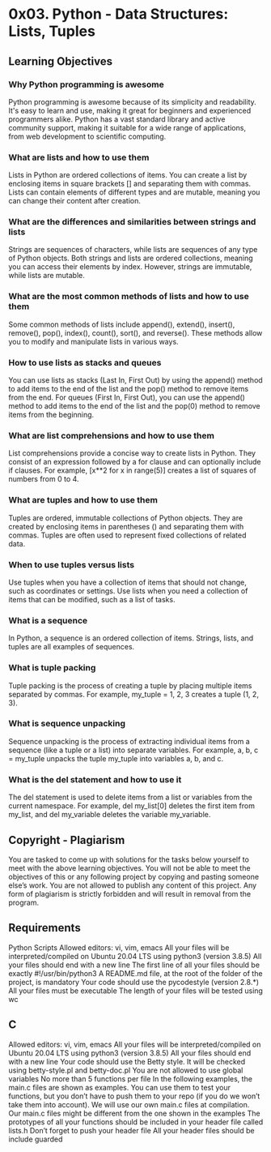 # 0x03. Python - Data Structures: Lists, Tuples
## Learning Objectives
###  Why Python programming is awesome
Python programming is awesome because of its simplicity and readability. It's easy to learn and use, making it great for beginners and experienced programmers alike. Python has a vast standard library and active community support, making it suitable for a wide range of applications, from web development to scientific computing.
 
###  What are lists and how to use them
Lists in Python are ordered collections of items. You can create a list by enclosing items in square brackets [] and separating them with commas. Lists can contain elements of different types and are mutable, meaning you can change their content after creation.
 
###  What are the differences and similarities between strings and lists
Strings are sequences of characters, while lists are sequences of any type of Python objects. Both strings and lists are ordered collections, meaning you can access their elements by index. However, strings are immutable, while lists are mutable.
 
###  What are the most common methods of lists and how to use them
Some common methods of lists include append(), extend(), insert(), remove(), pop(), index(), count(), sort(), and reverse(). These methods allow you to modify and manipulate lists in various ways.
 
###  How to use lists as stacks and queues
You can use lists as stacks (Last In, First Out) by using the append() method to add items to the end of the list and the pop() method to remove items from the end. For queues (First In, First Out), you can use the append() method to add items to the end of the list and the pop(0) method to remove items from the beginning.
 
###  What are list comprehensions and how to use them
List comprehensions provide a concise way to create lists in Python. They consist of an expression followed by a for clause and can optionally include if clauses. For example, [x**2 for x in range(5)] creates a list of squares of numbers from 0 to 4.
 
###  What are tuples and how to use them
Tuples are ordered, immutable collections of Python objects. They are created by enclosing items in parentheses () and separating them with commas. Tuples are often used to represent fixed collections of related data.
 
###  When to use tuples versus lists
Use tuples when you have a collection of items that should not change, such as coordinates or settings. Use lists when you need a collection of items that can be modified, such as a list of tasks.
 
###  What is a sequence
In Python, a sequence is an ordered collection of items. Strings, lists, and tuples are all examples of sequences.
 
###  What is tuple packing
Tuple packing is the process of creating a tuple by placing multiple items separated by commas. For example, my_tuple = 1, 2, 3 creates a tuple (1, 2, 3).
 
###  What is sequence unpacking
Sequence unpacking is the process of extracting individual items from a sequence (like a tuple or a list) into separate variables. For example, a, b, c = my_tuple unpacks the tuple my_tuple into variables a, b, and c.
 
###  What is the del statement and how to use it
The del statement is used to delete items from a list or variables from the current namespace. For example, del my_list[0] deletes the first item from my_list, and del my_variable deletes the variable my_variable.
 
## Copyright - Plagiarism
You are tasked to come up with solutions for the tasks below yourself to meet with the above learning objectives.
You will not be able to meet the objectives of this or any following project by copying and pasting someone else’s work.
You are not allowed to publish any content of this project.
Any form of plagiarism is strictly forbidden and will result in removal from the program.
 
## Requirements
Python Scripts
Allowed editors: vi, vim, emacs
All your files will be interpreted/compiled on Ubuntu 20.04 LTS using python3 (version 3.8.5)
All your files should end with a new line
The first line of all your files should be exactly #!/usr/bin/python3
A README.md file, at the root of the folder of the project, is mandatory
Your code should use the pycodestyle (version 2.8.*)
All your files must be executable
The length of your files will be tested using wc
## C
Allowed editors: vi, vim, emacs
All your files will be interpreted/compiled on Ubuntu 20.04 LTS using python3 (version 3.8.5)
All your files should end with a new line
Your code should use the Betty style. It will be checked using betty-style.pl and betty-doc.pl
You are not allowed to use global variables
No more than 5 functions per file
In the following examples, the main.c files are shown as examples. You can use them to test your functions, but you don’t have to push them to your repo (if you do we won’t take them into account). We will use our own main.c files at compilation. Our main.c files might be different from the one shown in the examples
The prototypes of all your functions should be included in your header file called lists.h
Don’t forget to push your header file
All your header files should be include guarded
